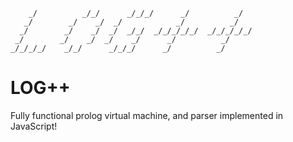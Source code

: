 	    _/          _/_/      _/_/_/      _/          _/  
	   _/        _/    _/  _/            _/          _/   
	  _/        _/    _/  _/  _/_/  _/_/_/_/_/  _/_/_/_/_/
	 _/        _/    _/  _/    _/      _/          _/     
	_/_/_/_/    _/_/      _/_/_/      _/          _/       
	
# LOG++
Fully functional prolog virtual machine, and parser implemented in JavaScript!
